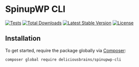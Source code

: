 # SpinupWP CLI

[![Tests](https://github.com/deliciousbrains/spinupwp-cli/actions/workflows/tests.yml/badge.svg?event=push)](https://github.com/deliciousbrains/spinupwp-cli/actions/workflows/tests.yml)
[![Total Downloads](https://img.shields.io/packagist/dt/deliciousbrains/spinupwp-cli)](https://packagist.org/packages/deliciousbrains/spinupwp-cli)
[![Latest Stable Version](https://img.shields.io/packagist/v/deliciousbrains/spinupwp-cli)](https://packagist.org/packages/deliciousbrains/spinupwp-cli)
[![License](https://img.shields.io/packagist/l/deliciousbrains/spinupwp-cli)](https://packagist.org/packages/deliciousbrains/spinupwp-cli)

## Installation
To get started, require the package globally via [Composer](https://getcomposer.org):
```bash
composer global require deliciousbrains/spinupwp-cli
```
